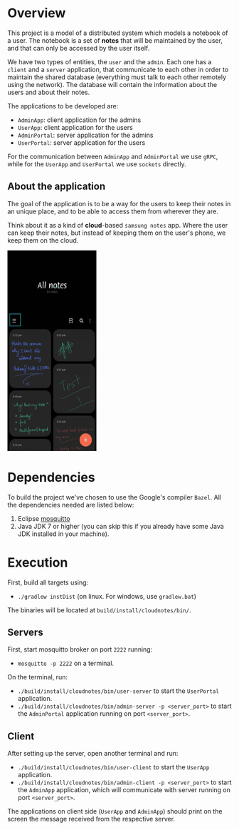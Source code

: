 # Overview

This project is a model of a distributed system which models a notebook of a user. The notebook is a set of **notes** that will be maintained by the user, and that can only be accessed by the user itself.

We have two types of entities, the `user` and the `admin`. Each one has a `client` and a `server` application, that communicate to each other in order to maintain the shared database (everything must talk to each other remotely using the network). The database will contain the information about the users and about their notes.

The applications to be developed are:
- `AdminApp`: client application for the admins
- `UserApp`: client application for the users
- `AdminPortal`: server application for the admins
- `UserPortal`: server application for the users

For the communication between `AdminApp` and `AdminPortal` we use `gRPC`, while for the `UserApp` and `UserPortal` we use `sockets` directly.

## About the application

The goal of the application is to be a way for the users to keep their notes in an unique place, and to be able to access them from wherever they are.

Think about it as a kind of **cloud**-based `samsung notes` app. Where the user can keep their notes, but instead of keeping them on the user's phone, we keep them on the cloud.

<img src="images/snotes.png" alt="Example of a notes app" width="200" height="450"/>

# Dependencies

To build the project we've chosen to use the Google's compiler `Bazel`. All the dependencies needed are listed below:

1. Eclipse [mosquitto](https://mosquitto.org/download/)
2. Java JDK 7 or higher (you can skip this if you already have some Java JDK installed in your machine).

# Execution

First, build all targets using:

- `./gradlew instDist` (on linux. For windows, use `gradlew.bat`)

The binaries will be located at `build/install/cloudnotes/bin/`.

## Servers

First, start mosquitto broker on port `2222` running:
- `mosquitto -p 2222` on a terminal.

On the terminal, run:
- `./build/install/cloudnotes/bin/user-server` to start the `UserPortal` application.
- `./build/install/cloudnotes/bin/admin-server -p <server_port>` to start the `AdminPortal` application running on port `<server_port>`.

## Client
After setting up the server, open another terminal and run:
- `./build/install/cloudnotes/bin/user-client` to start the `UserApp` application.
- `./build/install/cloudnotes/bin/admin-client -p <server_port>` to start the `AdminApp` application, which will communicate with server running on port `<server_port>`.

The applications on client side (`UserApp` and `AdminApp`) should print on the screen the message received from the respective server.
